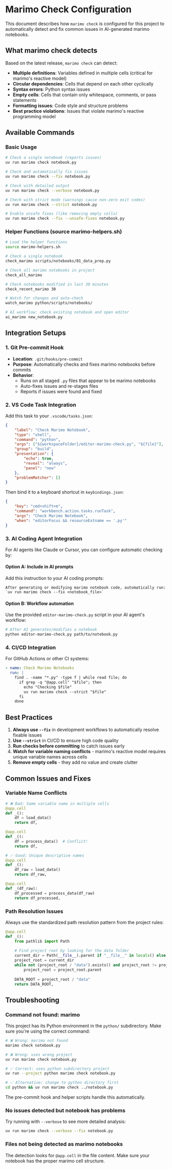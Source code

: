 # Marimo Check Configuration

This document describes how `marimo check` is configured for this project to automatically detect and fix common issues in AI-generated marimo notebooks.

## What marimo check detects

Based on the latest release, `marimo check` can detect:

- **Multiple definitions**: Variables defined in multiple cells (critical for marimo's reactive model)
- **Circular dependencies**: Cells that depend on each other cyclically
- **Syntax errors**: Python syntax issues
- **Empty cells**: Cells that contain only whitespace, comments, or pass statements
- **Formatting issues**: Code style and structure problems
- **Best practice violations**: Issues that violate marimo's reactive programming model

## Available Commands

### Basic Usage
```bash
# Check a single notebook (reports issues)
uv run marimo check notebook.py

# Check and automatically fix issues
uv run marimo check --fix notebook.py

# Check with detailed output
uv run marimo check --verbose notebook.py

# Check with strict mode (warnings cause non-zero exit codes)
uv run marimo check --strict notebook.py

# Enable unsafe fixes (like removing empty cells)
uv run marimo check --fix --unsafe-fixes notebook.py
```

### Helper Functions (source marimo-helpers.sh)
```bash
# Load the helper functions
source marimo-helpers.sh

# Check a single notebook
check_marimo scripts/notebooks/01_data_prep.py

# Check all marimo notebooks in project
check_all_marimo

# Check notebooks modified in last 30 minutes
check_recent_marimo 30

# Watch for changes and auto-check
watch_marimo python/scripts/notebooks/

# AI workflow: check existing notebook and open editor
ai_marimo new_notebook.py
```

## Integration Setups

### 1. Git Pre-commit Hook
- **Location**: `.git/hooks/pre-commit`
- **Purpose**: Automatically checks and fixes marimo notebooks before commits
- **Behavior**: 
  - Runs on all staged `.py` files that appear to be marimo notebooks
  - Auto-fixes issues and re-stages files
  - Reports if issues were found and fixed

### 2. VS Code Task Integration
Add this task to your `.vscode/tasks.json`:

```json
{
    "label": "Check Marimo Notebook",
    "type": "shell",
    "command": "python",
    "args": ["${workspaceFolder}/editor-marimo-check.py", "${file}"],
    "group": "build",
    "presentation": {
        "echo": true,
        "reveal": "always",
        "panel": "new"
    },
    "problemMatcher": []
}
```

Then bind it to a keyboard shortcut in `keybindings.json`:
```json
{
    "key": "cmd+shift+m",
    "command": "workbench.action.tasks.runTask",
    "args": "Check Marimo Notebook",
    "when": "editorFocus && resourceExtname == '.py'"
}
```

### 3. AI Coding Agent Integration

For AI agents like Claude or Cursor, you can configure automatic checking by:

#### Option A: Include in AI prompts
Add this instruction to your AI coding prompts:
```
After generating or modifying marimo notebook code, automatically run:
`uv run marimo check --fix <notebook_file>`
```

#### Option B: Workflow automation
Use the provided `editor-marimo-check.py` script in your AI agent's workflow:
```bash
# After AI generates/modifies a notebook
python editor-marimo-check.py path/to/notebook.py
```

### 4. CI/CD Integration

For GitHub Actions or other CI systems:

```yaml
- name: Check Marimo Notebooks
  run: |
    find . -name "*.py" -type f | while read file; do
      if grep -q "@app.cell" "$file"; then
        echo "Checking $file"
        uv run marimo check --strict "$file"
      fi
    done
```

## Best Practices

1. **Always use `--fix`** in development workflows to automatically resolve fixable issues
2. **Use `--strict`** in CI/CD to ensure high code quality
3. **Run checks before committing** to catch issues early
4. **Watch for variable naming conflicts** - marimo's reactive model requires unique variable names across cells
5. **Remove empty cells** - they add no value and create clutter

## Common Issues and Fixes

### Variable Name Conflicts
```python
# ❌ Bad: Same variable name in multiple cells
@app.cell
def _():
    df = load_data()
    return df,

@app.cell
def _():
    df = process_data()  # Conflict!
    return df,

# ✅ Good: Unique descriptive names
@app.cell
def _():
    df_raw = load_data()
    return df_raw,

@app.cell
def _(df_raw):
    df_processed = process_data(df_raw)
    return df_processed,
```

### Path Resolution Issues
Always use the standardized path resolution pattern from the project rules:
```python
@app.cell
def _():
    from pathlib import Path
    
    # Find project root by looking for the data folder
    current_dir = Path(__file__).parent if "__file__" in locals() else Path.cwd()
    project_root = current_dir
    while not (project_root / "data").exists() and project_root != project_root.parent:
        project_root = project_root.parent
    
    DATA_ROOT = project_root / "data"
    return DATA_ROOT,
```

## Troubleshooting

### Command not found: marimo
This project has its Python environment in the `python/` subdirectory. Make sure you're using the correct command:

```bash
# ❌ Wrong: marimo not found
marimo check notebook.py

# ❌ Wrong: uses wrong project
uv run marimo check notebook.py

# ✅ Correct: uses python subdirectory project
uv run --project python marimo check notebook.py

# ✅ Alternative: change to python directory first
cd python && uv run marimo check ../notebook.py
```

The pre-commit hook and helper scripts handle this automatically.

### No issues detected but notebook has problems
Try running with `--verbose` to see more detailed analysis:
```bash
uv run marimo check --verbose --fix notebook.py
```

### Files not being detected as marimo notebooks
The detection looks for `@app.cell` in the file content. Make sure your notebook has the proper marimo cell structure.